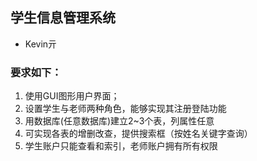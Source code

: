 ## 学生信息管理系统  
- Kevin亓  
### 要求如下：  
1. 使用GUI图形用户界面；    
2. 设置学生与老师两种角色，能够实现其注册登陆功能  
3. 用数据库(任意数据库)建立2~3个表，列属性任意  
4. 可实现各表的增删改查，提供搜索框（按姓名关键字查询）  
5. 学生账户只能查看和索引，老师账户拥有所有权限  

